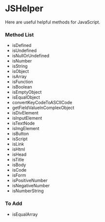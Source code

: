 # JSHelper
Here are useful helpful methods for JavaScript.

### Method List
- isDefined
- isUndefined
- isNullOrUndefined
- isNumber
- isString
- isObject
- isArray
- isFunction
- isBoolean
- isEmptyObject
- isEqualObject
- convertKeyCodeToASCIICode
- getFieldValueInComplexObject
- isDivElement
- isInputElement
- isTextNode
- isImgElement
- isButton
- isScript
- isLink
- isHtml
- isHead
- isTitle
- isBody
- isCode
- isForm
- isPositiveNumber
- isNegativeNumber
- isNumberString

### To Add
- isEqualArray
